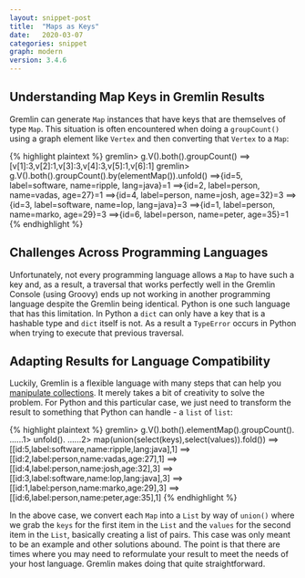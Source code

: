 ```yaml
---
layout: snippet-post
title:  "Maps as Keys"
date:   2020-03-07
categories: snippet
graph: modern
version: 3.4.6
---
```


## Understanding Map Keys in Gremlin Results

Gremlin can generate `Map` instances that have keys that are themselves of type `Map`. This situation is often encountered when doing a `groupCount()` using a graph element like `Vertex` and then converting that `Vertex` to a `Map`:

{% highlight plaintext %}
gremlin> g.V().both().groupCount()
==>[v[1]:3,v[2]:1,v[3]:3,v[4]:3,v[5]:1,v[6]:1]
gremlin> g.V().both().groupCount().by(elementMap()).unfold()
==>{id=5, label=software, name=ripple, lang=java}=1
==>{id=2, label=person, name=vadas, age=27}=1
==>{id=4, label=person, name=josh, age=32}=3
==>{id=3, label=software, name=lop, lang=java}=3
==>{id=1, label=person, name=marko, age=29}=3
==>{id=6, label=person, name=peter, age=35}=1
{% endhighlight %}

## Challenges Across Programming Languages

Unfortunately, not every programming language allows a `Map` to have such a key and, as a result, a traversal that works perfectly well in the Gremlin Console (using Groovy) ends up not working in another programming language despite the Gremlin being identical. Python is one such language that has this limitation. In Python a `dict` can only have a key that is a hashable type and `dict` itself is not. As a result a `TypeError` occurs in Python when trying to execute that previous traversal. 

## Adapting Results for Language Compatibility

Luckily, Gremlin is a flexible language with many steps that can help you [manipulate collections][recipes]. It merely takes a bit of creativity to solve the problem. For Python and this particular case, we just need to transform the result to something that Python can handle - a `list` of `list`:

{% highlight plaintext %}
gremlin> g.V().both().elementMap().groupCount().
......1>   unfold().
......2>   map(union(select(keys),select(values)).fold())
==>[[id:5,label:software,name:ripple,lang:java],1]
==>[[id:2,label:person,name:vadas,age:27],1]
==>[[id:4,label:person,name:josh,age:32],3]
==>[[id:3,label:software,name:lop,lang:java],3]
==>[[id:1,label:person,name:marko,age:29],3]
==>[[id:6,label:person,name:peter,age:35],1]
{% endhighlight %}

In the above case, we convert each `Map` into a `List` by way of `union()` where we grab the `keys` for the first item in the `List` and the `values` for the second item in the `List`, basically creating a list of pairs. This case was only meant to be an example and other solutions abound. The point is that there are times where you may need to reformulate your result to meet the needs of your host language. Gremlin makes doing that quite straightforward.

[recipes]: https://tinkerpop.apache.org/docs/current/recipes/#collections
